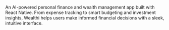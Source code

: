 An AI-powered personal finance and wealth management app built with React Native. From expense tracking to smart budgeting and investment insights, Wealthi helps users make informed financial decisions with a sleek, intuitive interface.
